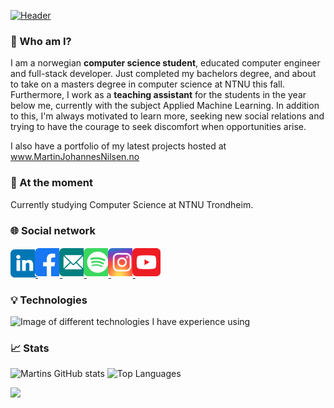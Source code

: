 [![Header](https://github.com/Martinnilsen99/Martinnilsen99/blob/master/assets/profileHeader.png "Header")](https://martinnilsen.no)

### 👋 Who am I?

I am a norwegian **computer science student**, educated computer engineer and full-stack developer.
Just completed my bachelors degree, and about to take on a masters degree in computer science at NTNU this fall. Furthermore, I work as a **teaching assistant** for the students in the year below me, currently with the subject Applied Machine Learning. In addition to this, I'm always motivated to learn more, seeking new social relations and trying to have the courage to seek discomfort when opportunities arise.

I also have a portfolio of my latest projects hosted at www.MartinJohannesNilsen.no

### 🔭 At the moment

Currently studying Computer Science at NTNU Trondheim. 

### 🌐 Social network

<a href="https://www.linkedin.com/in/martinnilsen99/" target="_blank" title="LinkedIn profile">
    <img src="assets/svg/linkedin.svg" width="45px" alt="LinkedIn icon" style="margin: 2px -5px 0 0"/>
</a>
<a href="https://www.facebook.com/Martinnilsen99/" target="_blank" title="Facebook profile">
    <img src="assets/svg/facebook.svg" width="45px" alt="Facebook icon" style="margin: 2px -5px"/>
</a>
<a href="mailto:martinjnilsen@icloud.com" target="_blank" title="Mail">
    <img src="assets/svg/mail.svg" width="45px" alt="YouTube icon" style="margin: 2px -5px">
</a>
<a href="https://open.spotify.com/user/martinnilsen99" target="_blank" title="Spotify profile">
    <img src="assets/svg/spotify.svg" width="45px" alt="YouTube icon" style="margin: 2px -5px">
</a>
<a href="https://www.instagram.com/martinnilsen99/" target="_blank" title="Instagram profile">
    <img src="assets/svg/instagram.svg" width="45px" alt="Instagram icon" style="margin: 2px -5px">
</a>
<a href="https://www.youtube.com/channel/UCxyROQQeUpa44IEeC5oJuhQ" target="_blank" title="YouTube channel">
    <img src="assets/svg/youtube.svg" width="45px" alt="YouTube icon" style="margin: 2px -5px">
</a>

### 💡 Technologies

<img alt="Image of different technologies I have experience using" src="https://github.com/Martinnilsen99/Martinnilsen99/blob/master/assets/technologies.png"/>

### 📈 Stats

![Martins GitHub stats](https://github-readme-stats.vercel.app/api?username=MartinJohannesNilsen&theme=calm&show_icons=true&hide=prs&line_height=24&count_private=true&bg_color=7d6d39&icon_color=fff&text_color=fff&title_color=fff&hide_border=true)
![Top Languages](https://github-readme-stats.vercel.app/api/top-langs/?username=MartinJohannesNilsen&theme=calm&langs_count=6&layout=compact&exclude_repo=tdt4225-assignment1,tdt4225-assignment2,tdt4225-assignment3&bg_color=7d6d39&title_color=fff&hide_border=true&text_color=fff)

![](https://komarev.com/ghpvc/?username=MartinNilsen99&style=flat-square)
